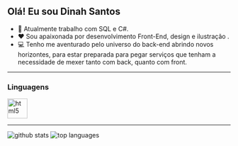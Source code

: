 ## Olá! Eu sou Dinah Santos

- 💼 Atualmente trabalho com SQL e C#.
- ♥️ Sou apaixonada por desenvolvimento Front-End, design e ilustração .
- 💻 Tenho me aventurado pelo universo do back-end abrindo novos horizontes, para estar preparada para pegar serviços que tenham a necessidade de mexer tanto com back, quanto com front.

---
### Linguagens

<div>
  <img alt="html5" src="https://cdn.jsdelivr.net/gh/devicons/devicon@latest/icons/html5/html5-original.svg" height="45"/>
</div>

---

<div>
  <a href="https://github.com/DihSantos"></a>
  <img alt="github stats" src="https://github-readme-stats.vercel.app/api?username=dihsantos&theme=jolly&show_icons=true"/>
  <img alt="top languages" src="https://github-readme-stats.vercel.app/api/top-langs/?username=dihsantos&theme=jolly&layout=compact"/>
</div>
